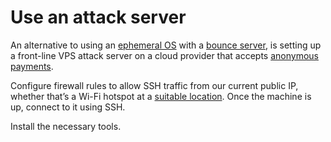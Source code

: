 # Use an attack server

An alternative to using an [ephemeral OS](ephemeral.md) with a [bounce server](../bouncers/README.md), is setting up 
a front-line VPS attack server on a cloud provider that accepts [anonymous payments](../bouncers/payments.md).

Configure firewall rules to allow SSH traffic from our current public IP, whether that’s a Wi-Fi
hotspot at a [suitable location](location.md). Once the machine is up, connect to it using SSH.

Install the necessary tools.

